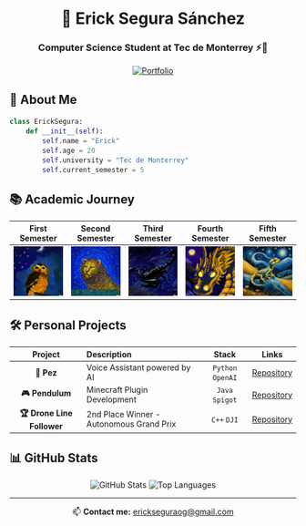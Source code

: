 <div align="center">
  
# 🦁 Erick Segura Sánchez
### Computer Science Student at Tec de Monterrey ⚡💙
[![Portfolio](https://img.shields.io/badge/Portfolio-000000?style=for-the-badge&logo=About.me&logoColor=white)](https://github.com/ErickinSegura)

</div>

## 🚀 About Me
```python
class ErickSegura:
    def __init__(self):
        self.name = "Erick"
        self.age = 20
        self.university = "Tec de Monterrey"
        self.current_semester = 5
```

## 📚 Academic Journey

<div align="center">

| First Semester | Second Semester | Third Semester | Fourth Semester | Fifth Semester |
|:--------------:|:--------------:|:--------------:|:---------------:|:--------------:|
| [![Semester 1](https://github.com/ErickinSegura/ErickinSegura/blob/master/src/buho1ero.jpg?raw=true)](https://github.com/ErickinSegura/primer-semestre) | [![Semester 2](https://github.com/ErickinSegura/ErickinSegura/blob/master/src/leon2do.jpg?raw=true)](https://github.com/ErickinSegura/segundo-semestre) | [![Semester 3](https://github.com/ErickinSegura/ErickinSegura/blob/master/src/alacran3ero.jpg)](https://github.com/ErickinSegura/tercer-semestre) | [![Semester 4](https://github.com/ErickinSegura/ErickinSegura/blob/master/src/drago4to.jpg)](https://github.com/ErickinSegura/cuarto-semestre) | [![Semester 5](https://github.com/ErickinSegura/ErickinSegura/blob/master/src/gecko5to.jpg)](https://github.com/ErickinSegura/quinto-semestre) |


</div>

## 🛠️ Personal Projects

<div align="center">

| Project | Description | Stack | Links |
|:-------:|:------------|:-----:|:-----:|
| **🐠 Pez** | Voice Assistant powered by AI | `Python` `OpenAI` | [Repository](https://github.com/ErickinSegura/asistente-pez) |
| **🎮 Pendulum** | Minecraft Plugin Development | `Java` `Spigot` | [Repository](https://github.com/ErickinSegura/pendulum) |
| **🏆 Drone Line Follower** | 2nd Place Winner - Autonomous Grand Prix | `C++` `DJI` | [Repository](https://github.com/ErickinSegura/seguidor-de-linea) |

</div>


## 📊 GitHub Stats

<div align="center">

![GitHub Stats](https://github-readme-stats.vercel.app/api?username=ErickinSegura&show_icons=true&theme=dark)
![Top Languages](https://github-readme-stats.vercel.app/api/top-langs/?username=ErickinSegura&layout=compact&theme=dark)

</div>

---
<div align="center">
  
📫 **Contact me:** [erickseguraog@gmail.com](mailto:erickseguraog@gmail.com)

</div>

